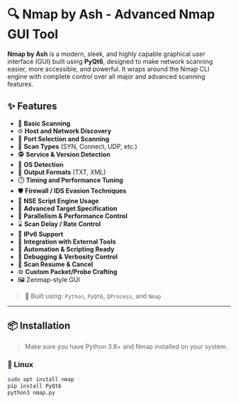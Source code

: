 # 🔍 Nmap by Ash - Advanced Nmap GUI Tool

**Nmap by Ash** is a modern, sleek, and highly capable graphical user interface (GUI) built using **PyQt6**, designed to make network scanning easier, more accessible, and powerful. It wraps around the Nmap CLI engine with complete control over all major and advanced scanning features.

<!-- Replace with your banner path -->

## ✨ Features

- 📡 **Basic Scanning**
- 🌐 **Host and Network Discovery**
- 🔌 **Port Selection and Scanning**
- 🧪 **Scan Types** (SYN, Connect, UDP, etc.)
- 🕵️ **Service & Version Detection**
- 🧠 **OS Detection**
- 📁 **Output Formats** (TXT, XML)
- ⏱️ **Timing and Performance Tuning**
- 🛡️ **Firewall / IDS Evasion Techniques**
- 📜 **NSE Script Engine Usage**
- 🎯 **Advanced Target Specification**
- 🚀 **Parallelism & Performance Control**
- ⌛ **Scan Delay / Rate Control**
- 🔗 **IPv6 Support**
- 🧩 **Integration with External Tools**
- 🤖 **Automation & Scripting Ready**
- 🐞 **Debugging & Verbosity Control**
- 🔄 **Scan Resume & Cancel**
- ⚙️ **Custom Packet/Probe Crafting**
- 🖼️ Zenmap-style GUI

> 🔧 Built using: `Python`, `PyQt6`, `QProcess`, and `Nmap`

---

## 📦 Installation

> Make sure you have Python 3.8+ and Nmap installed on your system.

### 🐧 Linux

```bash
sudo apt install nmap
pip install PyQt6
python3 nmap.py
